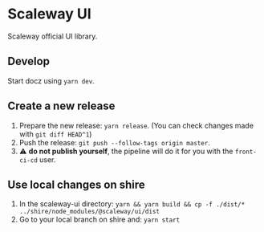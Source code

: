 # Scaleway UI

Scaleway official UI library.

## Develop

Start docz using `yarn dev`.

## Create a new release

1. Prepare the new release: `yarn release`. (You can check changes made with `git diff HEAD^1`)
2. Push the release: `git push --follow-tags origin master`.
3. :warning: **do not publish yourself**, the pipeline will do it for you with the `front-ci-cd` user.

## Use local changes on shire

1. In the scaleway-ui directory: `yarn && yarn build && cp -f ./dist/* ../shire/node_modules/@scaleway/ui/dist`
2. Go to your local branch on shire and: `yarn start`